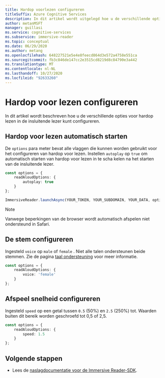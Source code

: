 ```yaml
---
title: Hardop voorlezen configureren
titleSuffix: Azure Cognitive Services
description: In dit artikel wordt uitgelegd hoe u de verschillende opties configureert voor hardop voor lezen.
author: metanMSFT
manager: guillasi
ms.service: cognitive-services
ms.subservice: immersive-reader
ms.topic: conceptual
ms.date: 06/29/2020
ms.author: metang
ms.openlocfilehash: 648227521e5e4e8feecd864d3e572a4758e551ca
ms.sourcegitcommit: fb3c846de147cc2e3515cd8219d8c84790e3a442
ms.translationtype: MT
ms.contentlocale: nl-NL
ms.lasthandoff: 10/27/2020
ms.locfileid: "92633260"
---
```

# <a name="how-to-configure-read-aloud"></a>Hardop voor lezen configureren

In dit artikel wordt beschreven hoe u de verschillende opties voor hardop lezen in de insluitende lezer kunt configureren.

## <a name="automatically-start-read-aloud"></a>Hardop voor lezen automatisch starten

De `options` para meter bevat alle vlaggen die kunnen worden gebruikt voor het configureren van hardop voor lezen. Instellen `autoplay` op `true` om automatisch starten van hardop voor lezen in te scha kelen na het starten van de insluitende lezer.

```typescript
const options = {
    readAloudOptions: {
        autoplay: true
    }
};

ImmersiveReader.launchAsync(YOUR_TOKEN, YOUR_SUBDOMAIN, YOUR_DATA, options);
```

> [!NOTE]
> Vanwege beperkingen van de browser wordt automatisch afspelen niet ondersteund in Safari.

## <a name="configure-the-voice"></a>De stem configureren

Ingesteld `voice` op `male` of `female` . Niet alle talen ondersteunen beide stemmen. Zie de pagina [taal ondersteuning](./language-support.md) voor meer informatie.

```typescript
const options = {
    readAloudOptions: {
        voice: 'female'
    }
};
```

## <a name="configure-playback-speed"></a>Afspeel snelheid configureren

Ingesteld `speed` op een getal tussen `0.5` (50%) en `2.5` (250%) tot. Waarden buiten dit bereik worden geschroefd tot 0,5 of 2,5.

```typescript
const options = {
    readAloudOptions: {
        speed: 1.5
    }
};
```

## <a name="next-steps"></a>Volgende stappen

* Lees de [naslagdocumentatie voor de Immersive Reader-SDK](./reference.md).